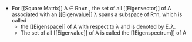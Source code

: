 - For [[Square Matrix]] A ∈ Rn×n , the set of all [[Eigenvector]] of A associated with an [[Eigenvalue]] λ spans a subspace of R^n, which is called 
	- the [[Eigenspace]] of A with respect to λ and is denoted by E_λ.
	- The set of all [[Eigenvalue]] of A is called the [[Eigenspectrum]] of A